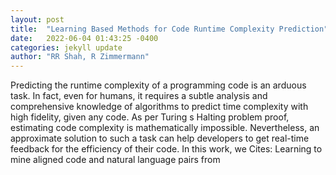 ```yaml
---
layout: post
title:  "Learning Based Methods for Code Runtime Complexity Prediction"
date:   2022-06-04 01:43:25 -0400
categories: jekyll update
author: "RR Shah, R Zimmermann"
---
```

Predicting the runtime complexity of a programming code is an arduous task. In fact, even for humans, it requires a subtle analysis and comprehensive knowledge of algorithms to predict time complexity with high fidelity, given any code. As per Turing s Halting problem proof, estimating code complexity is mathematically impossible. Nevertheless, an approximate solution to such a task can help developers to get real-time feedback for the efficiency of their code. In this work, we  Cites: Learning to mine aligned code and natural language pairs from